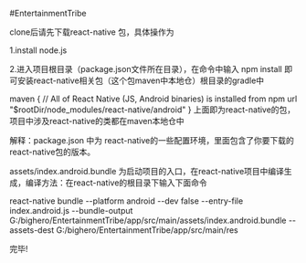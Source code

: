 #EntertainmentTribe

clone后请先下载react-native 包，具体操作为

1.install node.js

2.进入项目根目录（package.json文件所在目录），在命令中输入   npm install 即可安装react-native相关包（这个包maven中本地仓）根目录的gradle中

maven {
            // All of React Native (JS, Android binaries) is installed from npm
            url "$rootDir/node_modules/react-native/android"
        }
上面即为react-native的包，项目中涉及react-native的类都在maven本地仓中



解释：package.json 中为   react-native的一些配置环境，里面包含了你要下载的react-native包的版本。

assets/index.android.bundle  为启动项目的入口，在react-native项目中编译生成，编译方法：在react-native的根目录下输入下面命令

react-native bundle --platform android --dev false --entry-file index.android.js --bundle-output G:/bighero/EntertainmentTribe/app/src/main/assets/index.android.bundle --assets-dest G:/bighero/EntertainmentTribe/app/src/main/res

完毕!